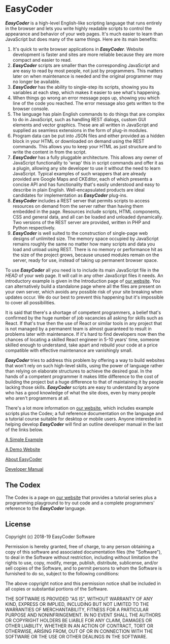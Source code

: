# EasyCoder #

**_EasyCoder_** is a high-level English-like scripting language that runs entirely in the browser and lets you write highly readable scripts to control the appearance and behavior of your web pages. It's much easier to learn than JavaScript but does many of the same things. Here are its main benefits:

 1. It's quick to write browser applications in **_EasyCoder_**. Website development is faster and sites are more reliable because they are more compact and easier to read.
 1. **_EasyCoder_** scripts are smaller than the corresponding JavaScript and are easy to read by most people, not just by programmers. This matters later on when maintenance is needed and the original programmer may no longer be available.
  1. **_EasyCoder_** has the ability to single-step its scripts, showing you its variables at each step, which makes it easier to see what's happening.
 1. When things go wrong an error message pops up, showing you which line of the code you reached. The error message also gets written to the browser console.
 1. The language has plain English commands to do things that are complex to do in JavaScript, such as handling REST dialogs, custom GUI elements and vector graphics. These are all written in JavaScript and supplied as seamless extensions in the form of plug-in modules.
 1. Program data can be put into JSON files and either provided as a hidden block in your HTML or downloaded on demand using the REST commands. This allows you to keep your HTML as just structure and to write the content in from the script.
 1. **_EasyCoder_** has a fully pluggable architecture. This allows any owner of JavaScript functionality to 'wrap' this in script commands and offer it as a plugin, allowing any site developer to use it without the need to learn JavaScript. Typical examples of such wrappers that are already provided are Google Maps and CKEditor, each of which presents a concise API and has functionality that's easily understood and easy to describe in plain English. Well-encapsulated products are ideal candidates for implementation as **_EasyCoder_** plug-ins.
 1. **_EasyCoder_** includes a REST server that permits scripts to access resources on demand from the server rather than having them embedded in the page. Resources include scripts, HTML components, CSS and general data, and all can be loaded and unloaded dynamically. Two versions of the REST server are provided, written in PHP and Python respectively.
 1. **_EasyCoder_** is well suited to the construction of single-page web designs of unlimited size. The memory space occupied by JavaScript remains roughly the same no matter how many scripts and data you load and unload using REST. There is no memory or performance hit as the size of the project grows, because unused modules remain on the server, ready for use, instead of taking up permanent browser space.

To use **_EasyCoder_** all you need is to include its main JavaScript file in the _HEAD_ of your web page. It will call in any other JavaScript files it needs. An introductory example is given in the Introduction page of [our website](https://easycoder.github.io). You can alternatively build a standalone page where all the files are present on your own server, which avoids any possible risk of your site breaking when updates occur. We do our best to prevent this happening but it's impossible to cover all possibilities.

It is said that there's a shortage of competent programmers, a belief that's confirmed by the huge number of job vacancies all asking for skills such as React. If that's true then the use of React or similar tools in any project that is not managed by a permanent team is almost guaranteed to result in problems later with maintenance. If it's hard to find developers now then the chances of locating a skilled React engineer in 5-10 years' time, someone skilled enough to understand, take apart and rebuild your code at a price compatible with effective maintenance are vanishingly small.

**_EasyCoder_** tries to address this problem by offering a way to build websites that won't rely on such high-level skills, using the power of language rather than relying on elaborate structures to achieve the desired goal. In the hands of a competent programmer it makes little difference to the cost of building the project but a huge difference to that of maintaining it by people lacking those skills. **_EasyCoder_** scripts are easy to understand by anyone who has a good knowledge of what the site does, even by many people who aren't programmers at all.

There's a lot more information on [our website](https://easycoder.github.io), which includes example scripts plus the Codex; a full reference documentation on the language and a tutorial course suitable for desktop or mobile users. Anyone interested in helping develop **_EasyCoder_** will find an outline developer manual in the last of the links below.

[A Simple Example](Example.md)

[A Demo Website](DemoWebsite.md)

[About EasyCoder](AboutEasyCoder.md)

[Developer Manual](developer/Developer.md)

## The Codex ##

The Codex is a page on [our website](https://easycoder.github.io) that provides a tutorial series plus a programming playground to try out code and a complete programmers' reference to the **_EasyCoder_** language.

## License ##

Copyright (c) 2018-19 EasyCoder Software

Permission is hereby granted, free of charge, to any person obtaining a copy of this software and associated documentation files (the "Software"), to deal in the Software without restriction, including without limitation the rights to use, copy, modify, merge, publish, distribute, sublicense, and/or sell copies of the Software, and to permit persons to whom the Software is furnished to do so, subject to the following conditions:

The above copyright notice and this permission notice shall be included in all copies or substantial portions of the Software.

THE SOFTWARE IS PROVIDED "AS IS", WITHOUT WARRANTY OF ANY KIND, EXPRESS OR IMPLIED, INCLUDING BUT NOT LIMITED TO THE WARRANTIES OF MERCHANTABILITY, FITNESS FOR A PARTICULAR PURPOSE AND NONINFRINGEMENT. IN NO EVENT SHALL THE AUTHORS OR COPYRIGHT HOLDERS BE LIABLE FOR ANY CLAIM, DAMAGES OR OTHER LIABILITY, WHETHER IN AN ACTION OF CONTRACT, TORT OR OTHERWISE, ARISING FROM, OUT OF OR IN CONNECTION WITH THE SOFTWARE OR THE USE OR OTHER DEALINGS IN THE SOFTWARE.
